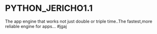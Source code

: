 # PYTHON_JERICHO1.1
 The app engine that works not just double or triple time..The fastest,more reliable engine for apps...      #jgaj
